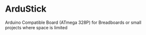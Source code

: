 # ArduStick
Arduino Compatible Board (ATmega 328P) for Breadboards or small projects where space is limited
